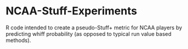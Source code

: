 # NCAA-Stuff-Experiments
R code intended to create a pseudo-Stuff+ metric for NCAA players by predicting whiff probability (as opposed to typical run value based methods).
